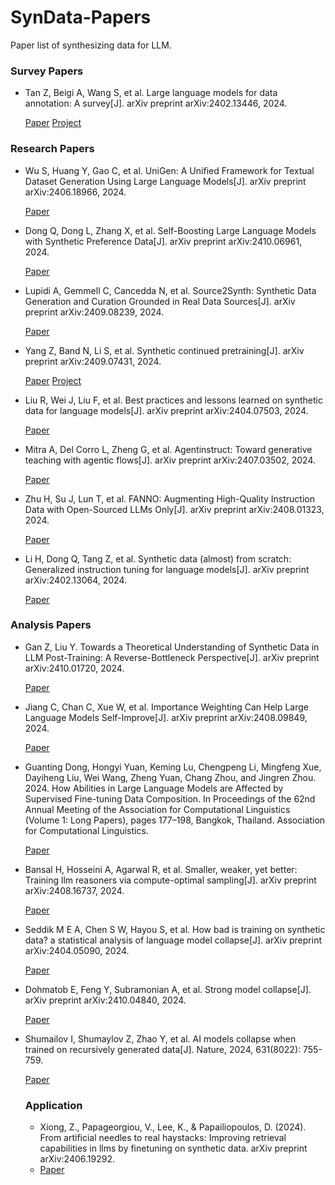 # SynData-Papers
Paper list of synthesizing data for LLM.



### Survey Papers

- Tan Z, Beigi A, Wang S, et al. Large language models for data annotation: A survey[J]. arXiv preprint arXiv:2402.13446, 2024.
  
  [Paper](https://arxiv.org/abs/2402.13446) [Project](https://github.com/zhen-tan-dmml/llm4annotation)
  


### Research Papers

- Wu S, Huang Y, Gao C, et al. UniGen: A Unified Framework for Textual Dataset Generation Using Large Language Models[J]. arXiv preprint arXiv:2406.18966, 2024.

  [Paper](https://arxiv.org/abs/2406.18966)

- Dong Q, Dong L, Zhang X, et al. Self-Boosting Large Language Models with Synthetic Preference Data[J]. arXiv preprint arXiv:2410.06961, 2024.

  [Paper](https://arxiv.org/abs/2410.06961)

- Lupidi A, Gemmell C, Cancedda N, et al. Source2Synth: Synthetic Data Generation and Curation Grounded in Real Data Sources[J]. arXiv preprint arXiv:2409.08239, 2024.

  [Paper](https://arxiv.org/abs/2409.08239)

- Yang Z, Band N, Li S, et al. Synthetic continued pretraining[J]. arXiv preprint arXiv:2409.07431, 2024.

  [Paper](https://arxiv.org/abs/2409.07431)
  [Project](https://github.com/zitongyang/synthetic_continued_pretraining)
  
- Liu R, Wei J, Liu F, et al. Best practices and lessons learned on synthetic data for language models[J]. arXiv preprint arXiv:2404.07503, 2024.

  [Paper](https://arxiv.org/abs/2404.07503)
  
- Mitra A, Del Corro L, Zheng G, et al. Agentinstruct: Toward generative teaching with agentic flows[J]. arXiv preprint arXiv:2407.03502, 2024.

  [Paper](https://arxiv.org/abs/2407.03502)


- Zhu H, Su J, Lun T, et al. FANNO: Augmenting High-Quality Instruction Data with Open-Sourced LLMs Only[J]. arXiv preprint arXiv:2408.01323, 2024.

  [Paper](https://arxiv.org/abs/2408.01323)

- Li H, Dong Q, Tang Z, et al. Synthetic data (almost) from scratch: Generalized instruction tuning for language models[J]. arXiv preprint arXiv:2402.13064, 2024.

  [Paper](https://arxiv.org/abs/2402.13064)

### Analysis Papers

- Gan Z, Liu Y. Towards a Theoretical Understanding of Synthetic Data in LLM Post-Training: A Reverse-Bottleneck Perspective[J]. arXiv preprint arXiv:2410.01720, 2024.

  [Paper](https://arxiv.org/abs/2410.01720)

- Jiang C, Chan C, Xue W, et al. Importance Weighting Can Help Large Language Models Self-Improve[J]. arXiv preprint arXiv:2408.09849, 2024.

  [Paper](https://arxiv.org/abs/2408.09849)


- Guanting Dong, Hongyi Yuan, Keming Lu, Chengpeng Li, Mingfeng Xue, Dayiheng Liu, Wei Wang, Zheng Yuan, Chang Zhou, and Jingren Zhou. 2024. How Abilities in Large Language Models are Affected by Supervised Fine-tuning Data Composition. In Proceedings of the 62nd Annual Meeting of the Association for Computational Linguistics (Volume 1: Long Papers), pages 177–198, Bangkok, Thailand. Association for Computational Linguistics.

  [Paper](https://aclanthology.org/2024.acl-long.12/)

- Bansal H, Hosseini A, Agarwal R, et al. Smaller, weaker, yet better: Training llm reasoners via compute-optimal sampling[J]. arXiv preprint arXiv:2408.16737, 2024.

  [Paper](https://arxiv.org/abs/2408.16737)

- Seddik M E A, Chen S W, Hayou S, et al. How bad is training on synthetic data? a statistical analysis of language model collapse[J]. arXiv preprint arXiv:2404.05090, 2024.

  [Paper](https://arxiv.org/abs/2404.05090)

- Dohmatob E, Feng Y, Subramonian A, et al. Strong model collapse[J]. arXiv preprint arXiv:2410.04840, 2024.

  [Paper](https://arxiv.org/pdf/2410.04840)

- Shumailov I, Shumaylov Z, Zhao Y, et al. AI models collapse when trained on recursively generated data[J]. Nature, 2024, 631(8022): 755-759.

  [Paper](https://www.nature.com/articles/s41586-024-07566-y)

  ### Application

  - Xiong, Z., Papageorgiou, V., Lee, K., & Papailiopoulos, D. (2024). From artificial needles to real haystacks: Improving retrieval capabilities in llms by finetuning on synthetic data. arXiv preprint arXiv:2406.19292.
  - 
    [Paper](https://arxiv.org/abs/2406.19292)

